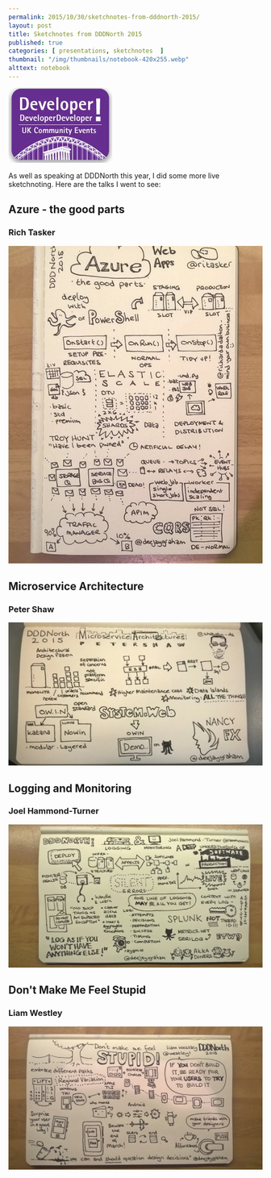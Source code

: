 ```yaml
---
permalink: 2015/10/30/sketchnotes-from-dddnorth-2015/
layout: post
title: Sketchnotes from DDDNorth 2015
published: true 
categories: [ presentations, sketchnotes  ]
thumbnail: "/img/thumbnails/notebook-420x255.webp"
alttext: notebook
---
```


<img src="/img/posts/sketchotes-from-dddnorth-2015/dddnorth-logo.webp" class="u-max-full-width" alt="DDD North" />

As well as speaking at DDDNorth this year, I did some more live sketchnoting. Here are the talks I went to see:

## Azure - the good parts

### Rich Tasker 

![azure the good parts](/img/posts/sketchotes-from-dddnorth-2015/azure-the-good-parts.webp  "Rich Tasker")


## Microservice Architecture

### Peter Shaw

![microservice architecture](/img/posts/sketchotes-from-dddnorth-2015/microservice-architecture.webp "Peter Shaw")


## Logging and Monitoring

### Joel Hammond-Turner

![logging and monitoring](/img/posts/sketchotes-from-dddnorth-2015/logging-and-monitoring.webp  "Joel Hammond-Turner")


## Don't Make Me Feel Stupid

### Liam Westley

![don't make me feel stupid](/img/posts/sketchotes-from-dddnorth-2015/dont-make-me-feel-stupid.webp "Liam Westley")

